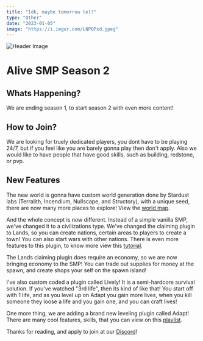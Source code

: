 ```yaml
---
title: "Idk, maybe tomorrow lel?"
type: "Other"
date: "2023-01-05"
image: "https://i.imgur.com/LNPQPxd.jpeg"
---
```


![Header Image](https://cdn.discordapp.com/attachments/1049056638339924028/1049056638868402276/3d.png)

# Alive SMP Season 2
## Whats Happening?

We are ending season 1, to start season 2 with even more content!

## How to Join?

We are looking for truely dedicated players, you dont have to be playing 24/7, but if you feel like you are barely gonna play then don't apply. Also we would like to have people that have good skills, such as building, redstone, or pvp.

## New Features

The new world is gonna have custom world generation done by Stardust labs (Terralith, Incendium, Nullscape, and Structory), with a unique seed, there are now many more places to explore! View the [world map](https://map.alivesmp.xyz).

And the whole concept is now different. Instead of a simple vanilla SMP, we've changed it to a civilizations type. We've changed the claiming plugin to Lands, so you can create nations, certain areas to players to create a town! 
You can also start wars with other nations. There is even more features to this plugin, to know more view this [tutorial](https://youtu.be/N6HExtO_L6s?t=40).

The Lands claiming plugin does require an economy, so we are now bringing economy to the SMP! You can trade out supplies for money at the spawn, and create shops your self on the spawn island!

I've also custom coded a plugin called Lively! It is a semi-hardcore survival solution. If you've watched "3rd life", then its kind of like that! You start off with 1 life, and as you level up on Adapt you gain more lives, when you kill someone they loose a life and you gain one, and you can craft lives!

One more thing, we are adding a brand new leveling plugin called Adapt! There are many cool features, skills, that you can view on this [playlist](https://www.youtube.com/playlist?list=PLcsnaUnuh6hq3v4nxIZ_bbY6HZmwBADt6).

Thanks for reading, and apply to join at our [Discord](https://discord.com/invite/9ve738vbrP)!